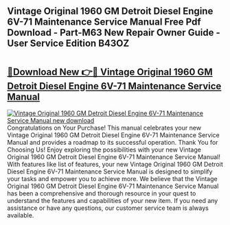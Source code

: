 ## Vintage Original 1960 GM Detroit Diesel Engine 6V-71 Maintenance Service Manual Free Pdf Download - Part-M63 New Repair Owner Guide - User Service Edition B43OZ

# <h2><a href="http://bc52556.oget.top/?id=Vintage+Original+1960+GM+Detroit+Diesel+Engine+6V-71+Maintenance+Service+Manual">🔗Download New 👉🔴 Vintage Original 1960 GM Detroit Diesel Engine 6V-71 Maintenance Service Manual</a></h2>

[![Vintage Original 1960 GM Detroit Diesel Engine 6V-71 Maintenance Service Manual new download](https://i.imgur.com/5g1atiW.png)](http://bc52556.oget.top/?id=Vintage+Original+1960+GM+Detroit+Diesel+Engine+6V-71+Maintenance+Service+Manual)
Congratulations on Your Purchase! This manual celebrates your new Vintage Original 1960 GM Detroit Diesel Engine 6V-71 Maintenance Service Manual and provides a roadmap to its successful operation. Thank You for Choosing Us! Enjoy exploring the possibilities with your new Vintage Original 1960 GM Detroit Diesel Engine 6V-71 Maintenance Service Manual! With features like list of features, your new Vintage Original 1960 GM Detroit Diesel Engine 6V-71 Maintenance Service Manual is designed to simplify your tasks and empower you to achieve more. We believe that the Vintage Original 1960 GM Detroit Diesel Engine 6V-71 Maintenance Service Manual has been a comprehensive and thorough resource in your quest to understand the features and capabilities of your new item. If you need any assistance or have any questions, our customer service team is always available.
